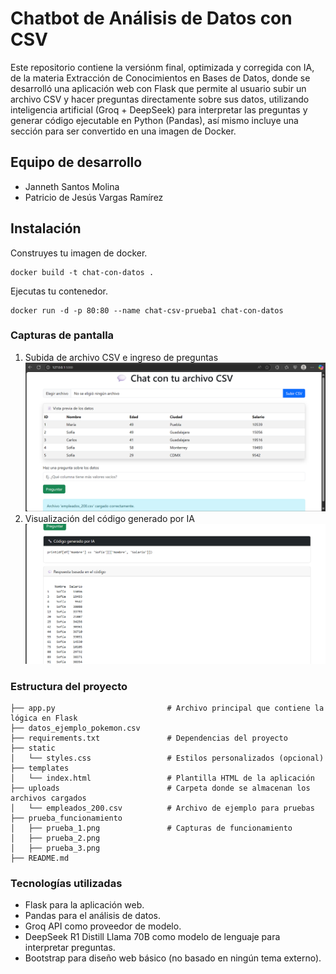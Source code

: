 # Chatbot de Análisis de Datos con CSV

Este repositorio contiene la versiónm final, optimizada y corregida con IA, de la materia Extracción de Conocimientos en Bases de Datos, donde se desarrolló una aplicación web con Flask que permite al usuario subir un archivo CSV y hacer preguntas directamente sobre sus datos, utilizando inteligencia artificial (Groq + DeepSeek) para interpretar las preguntas y generar código ejecutable en Python (Pandas), así mismo incluye una sección para ser convertido en una imagen de Docker.

## Equipo de desarrollo

* Janneth Santos Molina
* Patricio de Jesús Vargas Ramírez

## Instalación

Construyes tu imagen de docker.

 ```
 docker build -t chat-con-datos .
 ```

Ejecutas tu contenedor.
```
docker run -d -p 80:80 --name chat-csv-prueba1 chat-con-datos
```
### Capturas de pantalla

1. Subida de archivo CSV e ingreso de preguntas
![Inicio](./prueba_funcionamiento/prueba1.png)
2. Visualización del código generado por IA
![Respuesta](./prueba_funcionamiento/prueba2.png)

### Estructura del proyecto

```
├── app.py                         # Archivo principal que contiene la lógica en Flask
├── datos_ejemplo_pokemon.csv
├── requirements.txt               # Dependencias del proyecto
├── static
│   └── styles.css                 # Estilos personalizados (opcional)
├── templates
│   └── index.html                 # Plantilla HTML de la aplicación
├── uploads                        # Carpeta donde se almacenan los archivos cargados
│   └── empleados_200.csv          # Archivo de ejemplo para pruebas
├── prueba_funcionamiento
│   ├── prueba_1.png               # Capturas de funcionamiento
│   ├── prueba_2.png
│   ├── prueba_3.png
├── README.md
```

### Tecnologías utilizadas

* Flask para la aplicación web.
* Pandas para el análisis de datos.
* Groq API como proveedor de modelo.
* DeepSeek R1 Distill Llama 70B como modelo de lenguaje para interpretar preguntas.
* Bootstrap para diseño web básico (no basado en ningún tema externo).

